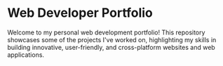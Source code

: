 # Web Developer Portfolio

Welcome to my personal web development portfolio! This repository showcases some of the projects I've worked on, highlighting my skills in building innovative, user-friendly, and cross-platform websites and web applications.